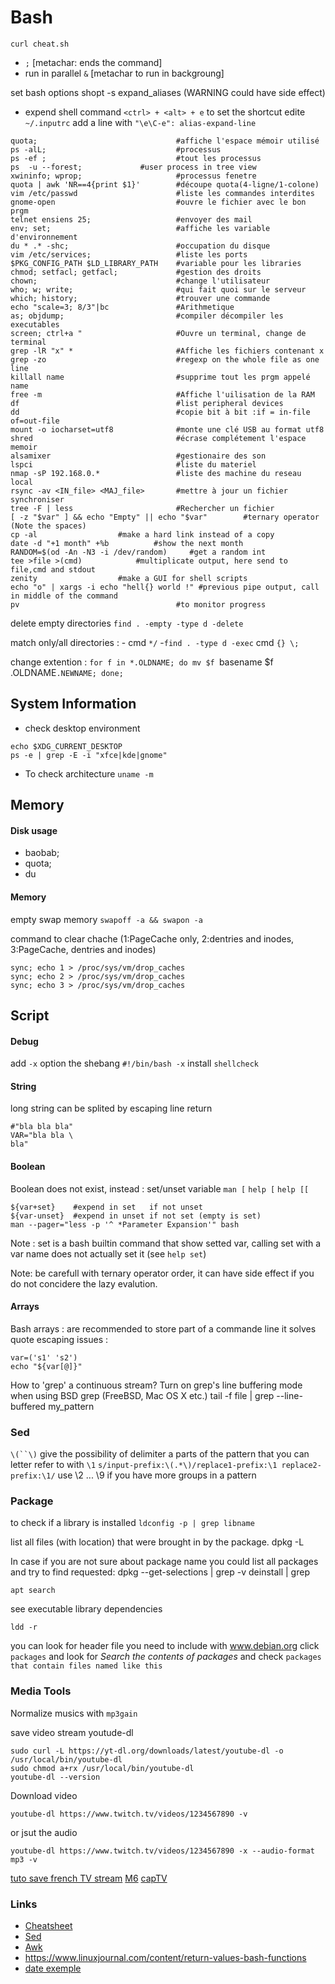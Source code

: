 

# Bash


```
curl cheat.sh
```

- `;` [metachar: ends the command]
- run in parallel `&` [metachar to run in backgroung]


set bash options
shopt -s expand_aliases (WARNING could have side effect)

- expend shell command
`<ctrl> + <alt> + e`
to set the shortcut edite `~/.inputrc` add a line with 
```"\e\C-e": alias-expand-line```


```
quota;                               #affiche l'espace mémoir utilisé
ps -alL;                             #processus
ps -ef ;                             #tout les processus
ps  -u --forest;		     #user process in tree view 
xwininfo; wprop;                     #processus fenetre
quota | awk 'NR==4{print $1}'        #découpe quota(4-ligne/1-colone)
vim /etc/passwd                      #liste les commandes interdites
gnome-open                           #ouvre le fichier avec le bon prgm
telnet ensiens 25;                   #envoyer des mail
env; set;                            #affiche les variable d'environnement
du * .* -shc;                        #occupation du disque
vim /etc/services;                   #liste les ports
$PKG_CONFIG_PATH $LD_LIBRARY_PATH    #variable pour les libraries
chmod; setfacl; getfacl;             #gestion des droits
chown;                               #change l'utilisateur
who; w; write;                       #qui fait quoi sur le serveur
which; history;                      #trouver une commande
echo "scale=3; 8/3"|bc               #Arithmetique
as; objdump;                         #compiler décompiler les executables
screen; ctrl+a "                     #Ouvre un terminal, change de terminal
grep -lR "x" *                       #Affiche les fichiers contenant x
grep -zo                             #regexp on the whole file as one line
killall name                         #supprime tout les prgm appelé name
free -m                              #Affiche l'uilisation de la RAM
df                                   #list peripheral devices
dd                                   #copie bit à bit :if = in-file of=out-file
mount -o iocharset=utf8              #monte une clé USB au format utf8
shred                                #écrase complétement l'espace memoir
alsamixer						     #gestionaire des son
lspci							     #liste du materiel
nmap -sP 192.168.0.*				 #liste des machine du reseau local
rsync -av <IN_file> <MAJ_file>	     #mettre à jour un fichier synchroniser
tree -F | less						 #Rechercher un fichier
[ -z "$var" ] && echo "Empty" || echo "$var"		#ternary operator (Note the spaces)
cp -al					#make a hard link instead of a copy
date -d "+1 month" +%b			#show the next month
RANDOM=$(od -An -N3 -i /dev/random)     #get a random int
tee >file >(cmd)			#multiplicate output, here send to file,cmd and stdout
zenity					#make a GUI for shell scripts
echo "o" | xargs -i echo "hell{} world !" #previous pipe output, call in middle of the command
pv                                   #to monitor progress
```


delete empty directories
`find . -empty -type d -delete`


match only/all directories : 
    - cmd `*/`
    -`find . -type d -exec` cmd `{} \;`

change extention :
`for f in *.OLDNAME; do mv $f `basename $f .OLDNAME`.NEWNAME; done;`

System Information
---
- check desktop environment
```
echo $XDG_CURRENT_DESKTOP
ps -e | grep -E -i "xfce|kde|gnome"
```
- To check architecture `uname -m`

Memory
---
#### Disk usage
- baobab;
- quota;
- du
#### Memory
empty swap memory
```swapoff -a && swapon -a```


command to clear chache
(1:PageCache only, 2:dentries and inodes, 3:PageCache, dentries and
inodes)
```
sync; echo 1 > /proc/sys/vm/drop_caches
sync; echo 2 > /proc/sys/vm/drop_caches
sync; echo 3 > /proc/sys/vm/drop_caches
```

Script
---

#### Debug
add `-x` option  the shebang `#!/bin/bash -x`
install `shellcheck`

#### String
long string can be splited by escaping line return
```
#"bla bla bla"
VAR="bla bla \
bla"
```

#### Boolean
Boolean does not exist, instead :
set/unset variable
`man [`
`help [`
`help [[`
```
${var+set}    #expend in set   if not unset
${var-unset}  #expend in unset if not set (empty is set)
man --pager="less -p '^ *Parameter Expansion'" bash
```
Note : set is a bash builtin command that show setted var,
calling set with a var name does not actually set it (see `help set`)

Note: be carefull with ternary operator order,
it can have side effect if you do not concidere
the lazy evalution.


#### Arrays
Bash arrays : are recommended to store part of a commande line
it solves quote escaping issues :
```
var=('s1' 's2')
echo "${var[@]}"
```


How to 'grep' a continuous stream?
Turn on grep's line buffering mode when using BSD grep (FreeBSD, Mac OS X etc.)
tail -f file | grep --line-buffered my_pattern



### Sed

`\(``\)` give the possibility of delimiter a parts of the pattern that you can letter refer to with `\1`
```s/input-prefix:\(.*\)/replace1-prefix:\1 replace2-prefix:\1/```
use \2 ... \9 if you have more groups in a pattern

### Package

to check if a library is installed
`ldconfig -p | grep libname`

list all files (with location) that were brought in by the package.
dpkg -L <packagename>

In case if you are not sure about package name you could list all packages and try to find requested:
dpkg --get-selections | grep -v deinstall | grep <packagename>

```
apt search
```

see executable library dependencies
```
ldd -r
```

you can look for header file you need to include with www.debian.org
    click `packages` and look for *Search the contents of packages*
    and check `packages that contain files named like this`



### Media Tools

Normalize musics with `mp3gain`

save video stream
youtude-dl
```
sudo curl -L https://yt-dl.org/downloads/latest/youtube-dl -o /usr/local/bin/youtube-dl
sudo chmod a+rx /usr/local/bin/youtube-dl
youtube-dl --version
```
Download video
```
youtube-dl https://www.twitch.tv/videos/1234567890 -v
```
or jsut the audio
```
youtube-dl https://www.twitch.tv/videos/1234567890 -x --audio-format mp3 -v
```

[tuto save french TV stream](https://www.portail-de-la-gratuite.com/vid%C3%A9o/chapitre-v/)
[M6](https://www.portail-de-la-gratuite.com/chroniques/mchichereplay/)
[capTV](http://captvty.fr/faq#linux)


### Links

* [Cheatsheet](https://devhints.io/bash)
* [Sed](https://www.grymoire.com/Unix/Sed.html)
* [Awk](https://www.grymoire.com/Unix/Awk.html)
* https://www.linuxjournal.com/content/return-values-bash-functions
* [date exemple](http://www.gnu.org/software/coreutils/manual/html_node/Examples-of-date.html#Examples-of-date)
